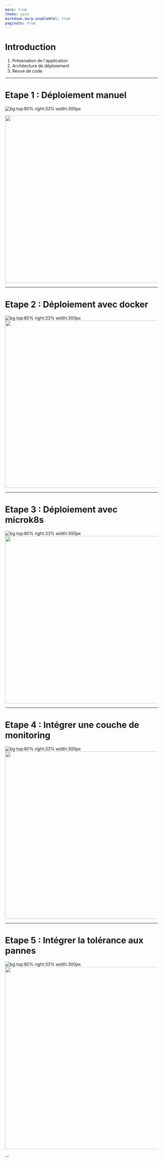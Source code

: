 ```yaml
---
marp: true
theme: gaia
markdown.marp.enableHtml: true
paginate: true
---
```


# Introduction


1. Présenation de l'application
2. Architecture de déploiement
3. Revue de code

---






# Etape 1 : Déploiement manuel

![bg top:80% right:33% width:300px](./etap1.png)

<img src="./le-projet-etape-1-0.png" width="1000" height="550" />

---
# Etape 2 : Déploiement avec docker

![bg top:80% right:33% width:300px](./etap1.png)
<img src="./le-projet-etape-1-0.png" width="1000" height="550" />

---

# Etape 3 : Déploiement avec microk8s


![bg top:80% right:33% width:300px](./etap1.png)
<img src="./le-projet-etape-1-0.png" width="1000" height="550" />

---

# Etape 4 : Intégrer une couche de monitoring


![bg top:80% right:33% width:300px](./etap1.png)
<img src="./le-projet-etape-2-0.png" width="1000" height="550" />

---

# Etape 5 : Intégrer la tolérance aux pannes

![bg top:80% right:33% width:300px](./etap1.png)
<img src="./le-projet-etape-3-0.png" width="1000" height="600" />

--  